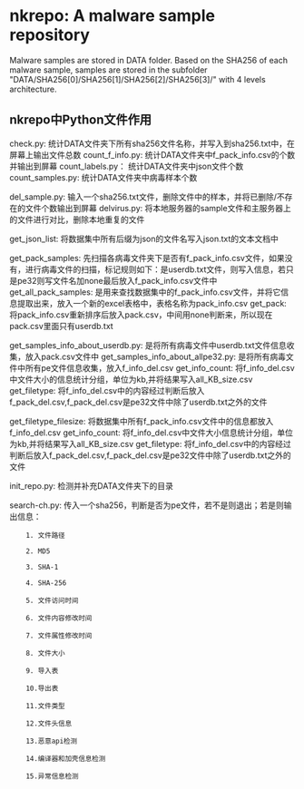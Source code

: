 # nkrepo: A malware sample repository

Malware samples are stored in DATA folder. Based on the SHA256 of each
malware sample, samples are stored in the subfolder
"DATA/SHA256[0]/SHA256[1]/SHA256[2]/SHA256[3]/" with 4 levels architecture.

## nkrepo中Python文件作用
check.py:	统计DATA文件夹下所有sha256文件名称，并写入到sha256.txt中，在屏幕上输出文件总数
count_f_info.py:	统计DATA文件夹中f_pack_info.csv的个数并输出到屏幕
count_labels.py：	统计DATA文件夹中json文件个数
count_samples.py:	统计DATA文件夹中病毒样本个数

del_sample.py:	输入一个sha256.txt文件，删除文件中的样本，并将已删除/不存在的文件个数输出到屏幕
delvirus.py:    将本地服务器的sample文件和主服务器上的文件进行对比，删除本地重复的文件

get_json_list:	将数据集中所有后缀为json的文件名写入json.txt的文本文档中

get_pack_samples:	先扫描各病毒文件夹下是否有f_pack_info.csv文件，如果没有，进行病毒文件的扫描，标记规则如下：是userdb.txt文件，则写入信息，若只是pe32则写文件名加none最后放入f_pack_info.csv文件中
get_all_pack_samples:	是用来查找数据集中的f_pack_info.csv文件，并将它信息提取出来，放入一个新的excel表格中，表格名称为pack_info.csv
get_pack:	将pack_info.csv重新排序后放入pack.csv，中间用none判断来，所以现在pack.csv里面只有userdb.txt

get_samples_info_about_userdb.py:	是将所有病毒文件中userdb.txt文件信息收集，放入pack.csv文件中
get_samples_info_about_allpe32.py:	是将所有病毒文件中所有pe文件信息收集，放入f_info_del.csv
get_info_count:	将f_info_del.csv中文件大小的信息统计分组，单位为kb,并将结果写入all_KB_size.csv
get_filetype:	将f_info_del.csv中的内容经过判断后放入f_pack_del.csv,f_pack_del.csv是pe32文件中除了userdb.txt之外的文件

get_filetype_filesize:	将数据集中所有f_pack_info.csv文件中的信息都放入f_info_del.csv
get_info_count:	将f_info_del.csv中文件大小信息统计分组，单位为kb,并将结果写入all_KB_size.csv
get_filetype:	将f_info_del.csv中的内容经过判断后放入f_pack_del.csv,f_pack_del.csv是pe32文件中除了userdb.txt之外的文件

init_repo.py:   检测并补充DATA文件夹下的目录

search-ch.py:	传入一个sha256，判断是否为pe文件，若不是则退出；若是则输出信息：
		
		1. 文件路径
		
		2. MD5
		
		3. SHA-1
		
		4. SHA-256
		
		5. 文件访问时间
		
		6. 文件内容修改时间
		
		7. 文件属性修改时间
		
		8. 文件大小
		
		9. 导入表
		
		10.导出表
		
		11.文件类型
		
		12.文件头信息
		
		13.恶意api检测
		
		14.编译器和加壳信息检测
		
		15.异常信息检测
